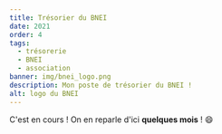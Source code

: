 ```yaml
---
title: Trésorier du BNEI
date: 2021
order: 4
tags:
  - trésorerie
  - BNEI
  - association
banner: img/bnei_logo.png
description: Mon poste de trésorier du BNEI !
alt: logo du BNEI
---
```


C'est en cours ! On en reparle d'ici **quelques mois** ! 😄

<card>
  <card-image src="img/bnei-tresorier.webp"></card-image >
</card>
